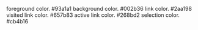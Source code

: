 foreground color. #93a1a1
background color. #002b36
link color. #2aa198
visited link color. #657b83
active link color. #268bd2
selection color. #cb4b16
